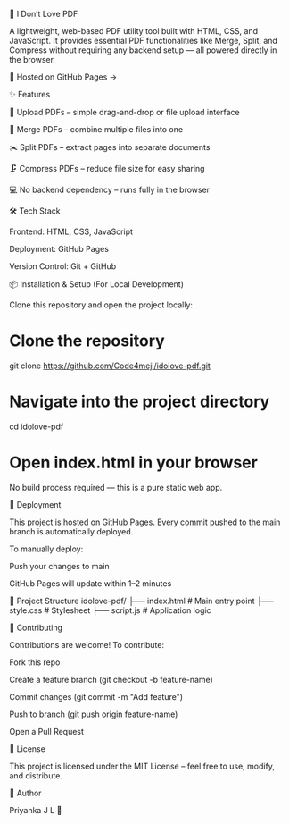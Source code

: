 
📄 I Don’t Love PDF

A lightweight, web-based PDF utility tool built with HTML, CSS, and JavaScript.
It provides essential PDF functionalities like Merge, Split, and Compress without requiring any backend setup — all powered directly in the browser.

🚀 Hosted on GitHub Pages → 

✨ Features

📂 Upload PDFs – simple drag-and-drop or file upload interface

🔗 Merge PDFs – combine multiple files into one

✂️ Split PDFs – extract pages into separate documents

🗜️ Compress PDFs – reduce file size for easy sharing

💻 No backend dependency – runs fully in the browser

🛠️ Tech Stack

Frontend: HTML, CSS, JavaScript

Deployment: GitHub Pages

Version Control: Git + GitHub

📦 Installation & Setup (For Local Development)

Clone this repository and open the project locally:

# Clone the repository
git clone https://github.com/Code4mejl/idolove-pdf.git

# Navigate into the project directory
cd idolove-pdf

# Open index.html in your browser


No build process required — this is a pure static web app.

🚀 Deployment

This project is hosted on GitHub Pages.
Every commit pushed to the main branch is automatically deployed.

To manually deploy:

Push your changes to main

GitHub Pages will update within 1–2 minutes

📂 Project Structure
idolove-pdf/
├── index.html        # Main entry point
├── style.css         # Stylesheet
├── script.js         # Application logic


🤝 Contributing

Contributions are welcome! To contribute:

Fork this repo

Create a feature branch (git checkout -b feature-name)

Commit changes (git commit -m "Add feature")

Push to branch (git push origin feature-name)

Open a Pull Request

📜 License

This project is licensed under the MIT License – feel free to use, modify, and distribute.

👤 Author

Priyanka J L
🔗 
